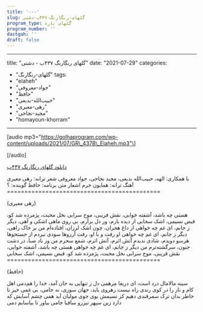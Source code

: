 ```yaml
---
title: '---'
slug: گلهای-رنگارنگ-۴۳۷ب-دشتی
program_type: گلهای تازه
program_number: ''
dastgah: ''
draft: false
---
```


---
title: "گلهای رنگارنگ ۴۳۷ب - دشتی"
date: "2021-07-29"
categories: 
  - "گلهای-رنگارنگ"
tags: 
  - "elaheh"
  - "جواد-معروفی"
  - "حافظ"
  - "حبیب‌الله-بدیعی"
  - "رهی-معیری"
  - "مجید-نجاحی"
  - "homayoun-khorram"
---

\[audio mp3="https://golhaprogram.com/wp-content/uploads/2021/07/GR\_437B\_Elaheh.mp3"\]

\[/audio\]

[دانلود گلهای رنگارنگ ۴۳۷ب](https://golhaprogram.com/wp-content/uploads/2021/07/GR_437B_Elaheh.mp3)

با همکاری: الهه، حبیب‌الله بدیعی، مجید نجاحی، جواد معروفی شعر ترانه: رهی معیری آهنگ ترانه: همایون خرم اشعار متن برنامه: حافظ گوینده: ؟ ============================================

(رهی معیری)

هستی چه باشد، آشفته خوابی، نقش فریبی، موج سرابی نخل محبت، پژمرده شد کو، فیض نسیمی، اشک سحابی از دیده بارم، وز دل برآرم، بی روی ماهی اشکی و آهی، دیگر ز جانم، ای غم چه خواهی از داغ هجران، چون اشک لرزان، افتاده‌ام من بر خاک راهی، دیگر ز جانم، ای غم چه خواهی او رفت و با او، رفت آرزوها سودی نبردم از جستجوها هرسو دویدم، شادی ندیدم آتش اثرم، آتش اثرم، شمع سحرم من وز باد صبا، در دشت جنون، سرگشته‌ترم من دیگر ز جانم، ای غم چه خواهی هستی چه باشد، آشفته خوابی، نقش فریبی، موج سرابی نخل محبت، پژمرده شد کو، فیض نسیمی، اشک سحابی ============================================

(حافظ)

سینه مالامال درد است، ای دریغا مرهمی دل ز تنهایی به جان آمد، خدا را هم‌دمی اهل کام و ناز را در کوی رندی راه نیست رهروی باید، جهان سوزی، نه خامی، بی غمی خیز تا خاطر بدان ترک سمرقندی دهیم کز نسیمش بوی جوی مولیان آید همی چشم آسایش که دارد زین سپهر تیزرو ساقیا جامی بیاور تا بیاسایم دمی
